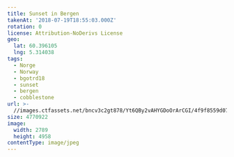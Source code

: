 ```yaml
---
title: Sunset in Bergen
takenAt: '2018-07-19T18:55:03.000Z'
rotation: 0
license: Attribution-NoDerivs License
geo:
  lat: 60.396105
  lng: 5.314038
tags:
  - Norge
  - Norway
  - bgotrd18
  - sunset
  - bergen
  - cobblestone
url: >-
  //images.ctfassets.net/bncv3c2gt878/Yt6QBy2vAHYGDoOrArCGI/4f9f8559d07b5ef7346c4a58543cc36d/sunset-in-bergen_42051172800_o
size: 4770922
image:
  width: 2789
  height: 4958
contentType: image/jpeg
---
```


